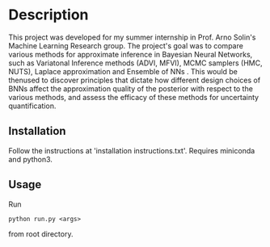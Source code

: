 # Description

This project was developed for my summer internship in Prof. Arno Solin's Machine Learning Research group. The project's goal was to compare various methods for approximate inference in Bayesian Neural Networks, such as Variatonal Inference methods (ADVI, MFVI), MCMC samplers (HMC, NUTS), Laplace approximation and Ensemble of NNs . This would be thenused to discover principles that dictate how different design choices of BNNs affect the approximation quality of the posterior with respect to the various methods, and assess the efficacy of these methods for uncertainty quantification.

## Installation

Follow the instructions at 'installation instructions.txt'. Requires miniconda and python3.

## Usage

Run 

```python run.py <args>``` 

from root directory. 
